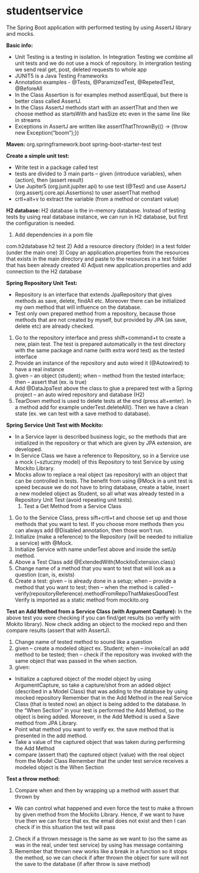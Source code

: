 # studentservice
The Spring Boot application with performed testing by using AssertJ library and mocks.

**Basic info:**
- Unit Testing is a testing in isolation. In Integration Testing we combine all unit tests and we do not use a mock of repository. In intergration testing we send real get, post, deleted requests to whole app
- JUNIT5 is a Java Testing Frameworks
- Annotation examples - @Tests, @ParamizedTest, @RepetedTest, @BeforeAll
- In the Class Assertion is for examples method assertEqual, but there is better class called AssertJ.
- In the Class AssertJ methods start with an assertThat and then we choose method as startsWith and hasSize etc even in the same line like in streams
- Exceptions in AssertJ are written like assertThatThrownBy(() → {throw new Exception(“boom”);})


**Maven:**
<dependency>
	<groupId>org.springframework.boot</groupId>
	<artifactId>spring-boot-starter-test</artifactId>
	<scope>test</scope>
</dependency>

**Create a simple unit test:**
- Write test in a package called test
- tests are divided to 3 main parts – given (introduce variables), when (action), then (assert result)
- Use Jupiter5 (org.junit.jupiter.api) to use test (@Test) 
and use AssertJ (org.assertj.core.api.Assertions) to user assertThat method
- crtl+alt+v to extract the variable (from a method or constant value)

**H2 database:**
H2 database is the in-memory database. Instead of testing tests by using real database instance, we can run in H2 database, but first the configuration is needed.
1) Add dependencies in a pom file
<dependency>
	<groupId>com.h2database</groupId>
	<artifactId>h2</artifactId>
	<scope>test</scope>
</dependency>
2) Add a resource directory (folder) in a test folder (under the main one)
3) Copy an application.properties from the resources that exists in the main directory and paste to the resources in a test folder that has been already created
4) Adjust new application.properties and add connection to the H2 database

**Spring Repository Unit Test:**
- Repository is an interface that extends JpaRepository that gives methods as save, delete, findAll etc. Moreover there can be initialized my own method that will influence on the database.
- Test only own prepared method from a repository, because those methods that are not created by myself, but provided by JPA (as save, delete etc) are already checked.
1) Go to the repository interface and press shift+command+t to create a new, plain test.
The test is prepared automatically in the test directory with the same package and name (with extra word test) as the tested interface
2) Provide an instance of the repository and auto wired it (@Autowired) to have a real instance 
3) given – an object (student); when – method from the tested interface; then – assert that (ex. is true)
4) Add @DataJpaTest above the class to glue a prepared test with a Spring project – an auto wired repository and database (H2)
5) TearDown method is used to delete tests at the end (press alt+enter). In a method add for example underTest.deleteAll(). Then we have a clean state (ex. we can test with a save method to database).


**Spring Service Unit Test with Mockito:**
- In a Service layer is described business logic, so the methods that are initialized in the repository or that which are given by JPA extension, are developed.
- In Service Class we have a reference to Repository, so in a Service use a mock (~sztuczny model) of this Repository to test Service by using Mockito Library.
- Mocks allow to replace a real object (as repository) with an object that can be controlled in tests. The benefit from using @Mock in a unit test is speed because we do not have to bring database, create a table, insert a new modeled object as Student, so all what was already tested in a Repository Unit Test (avoid repeating unit tests).
    1. Test a Get Method from a Service Class
1) Go to the Service Class, press sift+crtl+t and choose set up and those methods that you want to test. If you choose more methods then you can always add @Disabled annotation, then those won’t run.
2) Initialize (make a reference) to the Repository (will be needed to initialize a service) with @Mock.
3) Initialize Service with name underTest above and inside the setUp method.
4) Above a Test Class add @ExtendedWith(MockitoExtension.class)
5) Change name of a method that you want to test that will look as a question (can, is, exists)
6) Create a test: given – is already done in a setup; when – provide a method that you want to test; 
then – when the method is called – verify(repositoryReference).methodFromRepoThatMakesGoodTest
Verify is imported as a static method from mockito.org
 
**Test an Add Method from a Service Class (with Argument Capture):**
In the above test you were checking if you can find/get results (so verify with Mokito library). 
Now check adding an object to the mocked repo and then compare results (assert that with AssertJ).
1) Change name of tested method to sound like a question
2) given – create a modeled object ex. Student; when – invoke/call an add method to be tested; 
then – check if the repository was invoked with the same object that was passed in the when section.
3) given:
- Initialize a captured object of the model object by using ArgumentCapture, so take a capture/shot from an added object (described in a Model Class) that was adding to the database by using mocked repository 
	Remember that in the Add Method in the real Service Class (that is tested now) an object is 	being added to the database. 
	In the “When Section” in your test is performed the Add Method, so the object is being added. 	Moreover, in the Add Method is used a Save method from JPA Library.
- Point what method you want to verify ex. the save method that is presented in the add method.
- Take a value of the captured object that was taken during performing the Add Method
- compare (assert that) the captured object (value) with the real object from the Model Class
	Remember that the under test service receives a modeled object is the When Section


**Test a throw method:**
1) Compare when and then by wrapping up a method with assert that thrown by
+ We can control what happened and even force the test to make a thrown by given method from the Mockito Library. Hence, if we want to have true then we can force that ex. the email does not exist 
and then I can check if in this situation the test will pass
2) Check if a thrown message is the same as we want to (so the same as was in the real, under test service) by using has message containing
3) Remember that thrown new works like a break in a function so it stops the method, so we can check if after thrown the object for sure will not the save to the database (if after throw is save method)

